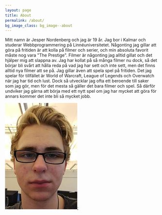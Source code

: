 ```yaml
---
layout: page
title: About
permalink: /about/
bg_image_class: bg_image--about
---
```


<!-- This is the base Jekyll theme. You can find out more info about customizing your Jekyll theme, as well as basic Jekyll usage documentation at [jekyllrb.com](http://jekyllrb.com/)

You can find the source code for the Jekyll new theme at: [github.com/jglovier/jekyll-new](https://github.com/jglovier/jekyll-new)

You can find the source code for Jekyll at [github.com/jekyll/jekyll](https://github.com/jekyll/jekyll) -->

Mitt namn är Jesper Nordenberg och jag är 19 år. Jag bor i Kalmar och studerar Webbprogrammering på Linnéuniversitetet. Någonting jag gillar att göra på fritiden är att kolla på filmer och serier, och min absoluta favorit måste nog vara "The Prestige". Filmer är någonting jag alltid gillat och det hjälper mig att slappna av. Jag har kollat på så många filmer nu dock, så det börjar bli svårt att hålla reda på vad jag har sett och inte sett, men det finns alltid nya filmer att se på. Jag gillar även att spela spel på fritiden. Det jag spelar för tillfället är World of Warcraft, League of Legends och Overwatch när jag har tid och lust. Dock så utvecklar jag ofta ett beroende till saker som jag gör, men för det mesta så gäller det bara filmer och spel. Så därför undviker jag gärna att börja med ett nytt spel om jag har mycket att göra för annars kommer det inte bli så mycket jobb.

![image-title-here](/pics/Me.png);
